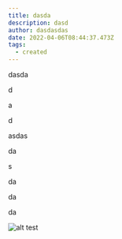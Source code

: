 ```yaml
---
title: dasda
description: dasd
author: dasdasdas
date: 2022-04-06T08:44:37.473Z
tags:
  - created
---
```

dasda

d

a

d

asdas

da

s

da

da

da

![alt test](/static/img/screenshot-2022-03-29-at-3.06.48-pm.png "title of image")